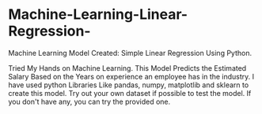 # Machine-Learning-Linear-Regression-
Machine Learning Model Created: Simple Linear Regression Using Python.

Tried My Hands on Machine Learning. This Model Predicts the Estimated Salary Based on the Years on experience an employee has in the industry.
I have used python Libraries Like pandas, numpy, matplotlib and sklearn to create this model. Try out your own dataset if possible 
to test the model. If you don't have any, you can try the provided one.
